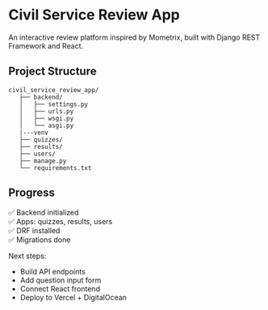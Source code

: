 # Civil Service Review App

An interactive review platform inspired by Mometrix, built with Django REST Framework and React.

## Project Structure
```
civil_service_review_app/
   ├── backend/
   │   ├── settings.py
   │   ├── urls.py
   │   ├── wsgi.py
   │   └── asgi.py
   |---venv
   ├── quizzes/
   ├── results/
   ├── users/
   ├── manage.py
   └── requirements.txt

```

## Progress
✅ Backend initialized  
✅ Apps: quizzes, results, users  
✅ DRF installed  
✅ Migrations done  

Next steps:
- Build API endpoints  
- Add question input form  
- Connect React frontend  
- Deploy to Vercel + DigitalOcean



